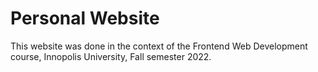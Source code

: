 # Personal Website

This website was done in the context of the Frontend Web Development course, Innopolis University, Fall semester 2022.
